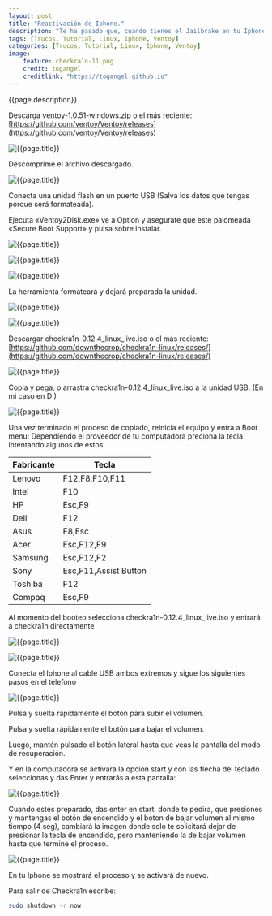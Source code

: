```yaml
---
layout: post
title: "Reactivación de Iphone."
description: "Te ha pasado que, cuando tienes el Jailbrake en tu Iphone se queda sin batería, se te apaga, ya no enciende y no sabes qué hacer?. Aquí te enseño como despertarlo sin pasos complicados."
tags: [Trucos, Tutorial, Linux, Iphone, Ventoy]
categories: [Trucos, Tutorial, Linux, Iphone, Ventoy]
image:
    feature: checkra1n-11.png
    credit: togangel
    creditlink: "https://togangel.github.io"
---
```


<style>
  img
  {
    display: block;
    float: none;
    margin-left: auto;
    margin-right: auto;
  }
</style>

{{page.description}}

<!--more-->

[0]: {{site.baseurl}}/images/checkra1n-00.png "{{page.title}}"
[1]: {{site.baseurl}}/images/checkra1n-01.png "{{page.title}}"
[2]: {{site.baseurl}}/images/checkra1n-02.png "{{page.title}}"
[3]: {{site.baseurl}}/images/checkra1n-03.png "{{page.title}}"
[4]: {{site.baseurl}}/images/checkra1n-04.png "{{page.title}}"
[5]: {{site.baseurl}}/images/checkra1n-05.png "{{page.title}}"
[6]: {{site.baseurl}}/images/checkra1n-06.png "{{page.title}}"
[7]: {{site.baseurl}}/images/checkra1n-07.png "{{page.title}}"
[8]: {{site.baseurl}}/images/checkra1n-08.png "{{page.title}}"
[9]: {{site.baseurl}}/images/checkra1n-09.png "{{page.title}}"
[10]: {{site.baseurl}}/images/checkra1n-10.png "{{page.title}}"
[11]: {{site.baseurl}}/images/checkra1n-11.png "{{page.title}}"
[12]: {{site.baseurl}}/images/checkra1n-12.png "{{page.title}}"
[13]: {{site.baseurl}}/images/checkra1n-13.png "{{page.title}}"
[14]: {{site.baseurl}}/images/checkra1n-14.png "{{page.title}}"

Descarga ventoy-1.0.51-windows.zip o el más reciente:
[https://github.com/ventoy/Ventoy/releases](https://github.com/ventoy/Ventoy/releases)

![{{page.title}}][1]

Descomprime el archivo descargado.

![{{page.title}}][2]

Conecta una unidad flash en un puerto USB (Salva los datos que tengas porque será formateada).

Ejecuta «Ventoy2Disk.exe» ve a Option y asegurate que este palomeada «Secure Boot Support» y pulsa sobre instalar. 

![{{page.title}}][3]

![{{page.title}}][4]

![{{page.title}}][5]

La herramienta formateará y dejará preparada la unidad.

![{{page.title}}][6]

![{{page.title}}][7]

Descargar checkra1n-0.12.4_linux_live.iso o el más reciente:
[https://github.com/downthecrop/checkra1n-linux/releases/](https://github.com/downthecrop/checkra1n-linux/releases/)

![{{page.title}}][8]

Copia y pega, o arrastra checkra1n-0.12.4_linux_live.iso a la unidad USB. (En mi caso en D:\)

![{{page.title}}][9]

Una vez terminado el proceso de copiado, reinicia el equipo y entra a Boot menu:
Dependiendo el proveedor de tu computadora preciona la tecla intentando algunos de estos:

| Fabricante | Tecla                 |
| ---------- | --------------------- |
|   Lenovo   | F12,F8,F10,F11        |
|   Intel    | F10                   |
|     HP     | Esc,F9                |
|    Dell    | F12                   |
|    Asus    | F8,Esc                |
|    Acer    | Esc,F12,F9            |
|  Samsung   | Esc,F12,F2            |
|    Sony    | Esc,F11,Assist Button |
|  Toshiba   | F12                   |
|   Compaq   | Esc,F9                |

Al momento del booteo selecciona checkra1n-0.12.4_linux_live.iso y entrará a checkra1n directamente

![{{page.title}}][10]

![{{page.title}}][12]

Conecta el Iphone al cable USB ambos extremos y sigue los siguientes pasos en el telefono

![{{page.title}}][11]

Pulsa y suelta rápidamente el botón para subir el volumen.

Pulsa y suelta rápidamente el botón para bajar el volumen.

Luego, mantén pulsado el botón lateral hasta que veas la pantalla del modo de recuperación.



Y en la computadora se activara la opcion start y con las flecha del teclado seleccionas y das Enter y entrarás a esta pantalla:

![{{page.title}}][13]

Cuando estés preparado, das enter en start, donde te pedira, que presiones y mantengas el botón de encendido y el boton de bajar volumen al mismo tiempo (4 seg), cambiará la imagen donde solo te solicitará dejar de presionar la tecla de encendido, pero manteniendo la de bajar volumen hasta que termine el proceso.

![{{page.title}}][14]

En tu Iphone se mostrará el proceso y se activará de nuevo.

Para salir de Checkra1n escribe:

```bash
sudo shutdown -r now
```

